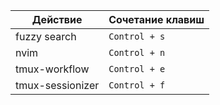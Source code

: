 | Действие         | Сочетание клавиш |
| ---------------- | ---------------- |
| fuzzy search     | `Control + s`    |
| nvim             | `Control + n`    |
| tmux-workflow    | `Control + e`    |
| tmux-sessionizer | `Control + f`    |
